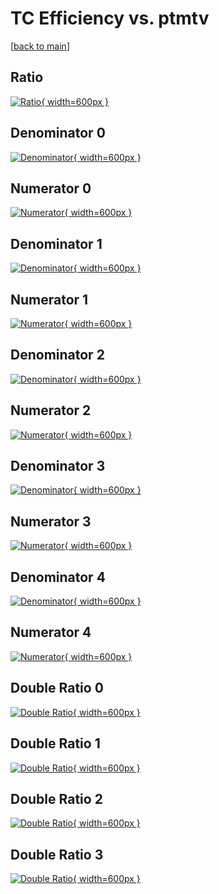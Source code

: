 # TC Efficiency vs. ptmtv

[[back to main](./)]



## Ratio

[![Ratio](../mtv/var/TC_vtr_13_1_eff_ptmtv.png){ width=600px }](../mtv/var/TC_vtr_13_1_eff_ptmtv.pdf)

## Denominator 0

[![Denominator](../mtv/den/TC_vtr_13_1_eff_ptmtv_den0.png){ width=600px }](../mtv/den/TC_vtr_13_1_eff_ptmtv_den0.pdf)

## Numerator 0

[![Numerator](../mtv/num/TC_vtr_13_1_eff_ptmtv_num0.png){ width=600px }](../mtv/num/TC_vtr_13_1_eff_ptmtv_num0.pdf)

## Denominator 1

[![Denominator](../mtv/den/TC_vtr_13_1_eff_ptmtv_den1.png){ width=600px }](../mtv/den/TC_vtr_13_1_eff_ptmtv_den1.pdf)

## Numerator 1

[![Numerator](../mtv/num/TC_vtr_13_1_eff_ptmtv_num1.png){ width=600px }](../mtv/num/TC_vtr_13_1_eff_ptmtv_num1.pdf)

## Denominator 2

[![Denominator](../mtv/den/TC_vtr_13_1_eff_ptmtv_den2.png){ width=600px }](../mtv/den/TC_vtr_13_1_eff_ptmtv_den2.pdf)

## Numerator 2

[![Numerator](../mtv/num/TC_vtr_13_1_eff_ptmtv_num2.png){ width=600px }](../mtv/num/TC_vtr_13_1_eff_ptmtv_num2.pdf)

## Denominator 3

[![Denominator](../mtv/den/TC_vtr_13_1_eff_ptmtv_den3.png){ width=600px }](../mtv/den/TC_vtr_13_1_eff_ptmtv_den3.pdf)

## Numerator 3

[![Numerator](../mtv/num/TC_vtr_13_1_eff_ptmtv_num3.png){ width=600px }](../mtv/num/TC_vtr_13_1_eff_ptmtv_num3.pdf)

## Denominator 4

[![Denominator](../mtv/den/TC_vtr_13_1_eff_ptmtv_den4.png){ width=600px }](../mtv/den/TC_vtr_13_1_eff_ptmtv_den4.pdf)

## Numerator 4

[![Numerator](../mtv/num/TC_vtr_13_1_eff_ptmtv_num4.png){ width=600px }](../mtv/num/TC_vtr_13_1_eff_ptmtv_num4.pdf)

## Double Ratio 0

[![Double Ratio](../mtv/ratio/TC_vtr_13_1_eff_ptmtv_ratio0.png){ width=600px }](../mtv/ratio/TC_vtr_13_1_eff_ptmtv_ratio0.pdf)

## Double Ratio 1

[![Double Ratio](../mtv/ratio/TC_vtr_13_1_eff_ptmtv_ratio1.png){ width=600px }](../mtv/ratio/TC_vtr_13_1_eff_ptmtv_ratio1.pdf)

## Double Ratio 2

[![Double Ratio](../mtv/ratio/TC_vtr_13_1_eff_ptmtv_ratio2.png){ width=600px }](../mtv/ratio/TC_vtr_13_1_eff_ptmtv_ratio2.pdf)

## Double Ratio 3

[![Double Ratio](../mtv/ratio/TC_vtr_13_1_eff_ptmtv_ratio3.png){ width=600px }](../mtv/ratio/TC_vtr_13_1_eff_ptmtv_ratio3.pdf)

